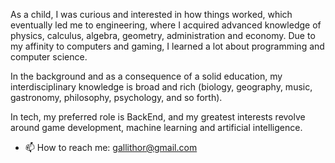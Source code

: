 As a child, I was curious and interested in how things worked, which eventually led me to engineering, where I acquired advanced knowledge of physics, calculus, algebra, geometry, administration and economy. Due to my affinity to computers and gaming, I learned a lot about programming and computer science.

In the background and as a consequence of a solid education, my interdisciplinary knowledge is broad and rich (biology, geography, music, gastronomy, philosophy, psychology, and so forth).

In tech, my preferred role is BackEnd, and my greatest interests revolve around game development, machine learning and artificial intelligence.

- 📫 How to reach me: gallithor@gmail.com

<!---
ThorGalli/ThorGalli is a ✨ special ✨ repository because its `README.md` (this file) appears on your GitHub profile.
You can click the Preview link to take a look at your changes.
--->

